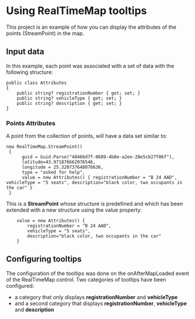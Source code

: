 # Using RealTimeMap tooltips
This project is an example of how you can display the attributes of the points (StreamPoint) in the map.
## Input data
In this example, each point was associated with a set of data with the following structure:

    public class Attributes
    {
        public string? registrationNumber { get; set; }
        public string? vehicleType { get; set; }
        public string? description { get; set; }
    }
    
### Points Attributes

A point from the collection of points, will have a data set similar to:

    new RealTimeMap.StreamPoint()
     {
          guid = Guid.Parse("48466d7f-0689-4b8e-a2ee-28e5cb27f86f"),
          latitude=43.971876662076546, 
          longitude = 25.328737648076636,
          type = "asked for help",
          value = new Attributes() { registrationNumber = "B 24 AAD", vehicleType = "5 seats", description="black color, two occupants in the car" }
     }

This is a **StreamPoint** whose structure is predefined and which has been extended with a new structure using the value property:

        value = new Attributes() { 
            registrationNumber = "B 24 AAD", 
            vehicleType = "5 seats", 
            description="black color, two occupants in the car" 
        }

## Configuring tooltips

The configuration of the tooltips was done on the onAfterMapLoaded event of the RealTimeMap control. Two categories of tooltips have been configured:
- a category that only displays **registrationNumber** and **vehicleType**
- and a second category that displays **registrationNumber**, **vehicleType** and **description**




